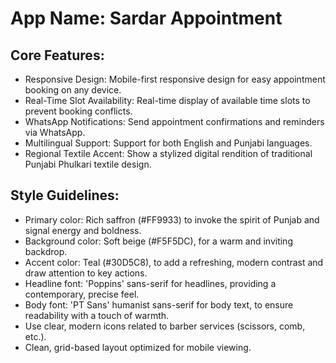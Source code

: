 # **App Name**: Sardar Appointment

## Core Features:

- Responsive Design: Mobile-first responsive design for easy appointment booking on any device.
- Real-Time Slot Availability: Real-time display of available time slots to prevent booking conflicts.
- WhatsApp Notifications: Send appointment confirmations and reminders via WhatsApp.
- Multilingual Support: Support for both English and Punjabi languages.
- Regional Textile Accent: Show a stylized digital rendition of traditional Punjabi Phulkari textile design.

## Style Guidelines:

- Primary color: Rich saffron (#FF9933) to invoke the spirit of Punjab and signal energy and boldness.
- Background color: Soft beige (#F5F5DC), for a warm and inviting backdrop.
- Accent color: Teal (#30D5C8), to add a refreshing, modern contrast and draw attention to key actions.
- Headline font: 'Poppins' sans-serif for headlines, providing a contemporary, precise feel.
- Body font: 'PT Sans' humanist sans-serif for body text, to ensure readability with a touch of warmth.
- Use clear, modern icons related to barber services (scissors, comb, etc.).
- Clean, grid-based layout optimized for mobile viewing.
